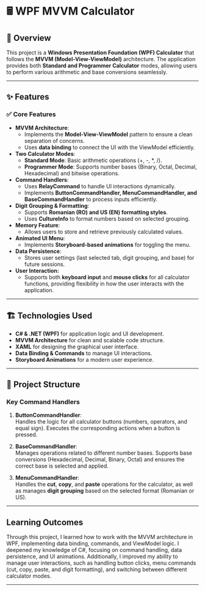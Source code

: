 # 🖩 WPF MVVM Calculator  

## 📌 Overview  
This project is a **Windows Presentation Foundation (WPF) Calculator** that follows the **MVVM (Model-View-ViewModel)** architecture. The application provides both **Standard and Programmer Calculator** modes, allowing users to perform various arithmetic and base conversions seamlessly.  

---

## ✨ Features  
### ✅ **Core Features**  
- **MVVM Architecture**:  
  - Implements the **Model-View-ViewModel** pattern to ensure a clean separation of concerns.  
  - Uses **data binding** to connect the UI with the ViewModel efficiently.  
- **Two Calculator Modes**:  
  - **Standard Mode**: Basic arithmetic operations (+, -, *, /).  
  - **Programmer Mode**: Supports number bases (Binary, Octal, Decimal, Hexadecimal) and bitwise operations.  
- **Command Handlers**:  
  - Uses **RelayCommand** to handle UI interactions dynamically.  
  - Implements **ButtonCommandHandler, MenuCommandHandler, and BaseCommandHandler** to process inputs efficiently.  
- **Digit Grouping & Formatting**:  
  - Supports **Romanian (RO) and US (EN) formatting styles**.  
  - Uses **CultureInfo** to format numbers based on selected grouping.  
- **Memory Feature**:  
  - Allows users to store and retrieve previously calculated values.  
- **Animated UI Menu**:  
  - Implements **Storyboard-based animations** for toggling the menu.  
- **Data Persistence**:  
  - Stores user settings (last selected tab, digit grouping, and base) for future sessions.  
- **User Interaction:**
  - Supports both **keyboard input** and **mouse clicks** for all calculator functions, providing flexibility in how the user interacts with the application.

---

## 🏗 Technologies Used  
- **C# & .NET (WPF)** for application logic and UI development.  
- **MVVM Architecture** for clean and scalable code structure.  
- **XAML** for designing the graphical user interface.  
- **Data Binding & Commands** to manage UI interactions.  
- **Storyboard Animations** for a modern user experience.  

---

## 📂 Project Structure  
### **Key Command Handlers**  
1. **ButtonCommandHandler**:  
   Handles the logic for all calculator buttons (numbers, operators, and equal sign). Executes the corresponding actions when a button is pressed.

2. **BaseCommandHandler**:  
   Manages operations related to different number bases. Supports base conversions (Hexadecimal, Decimal, Binary, Octal) and ensures the correct base is selected and applied.

3. **MenuCommandHandler**:  
   Handles the **cut**, **copy**, and **paste** operations for the calculator, as well as manages **digit grouping** based on the selected format (Romanian or US).

---
  
## Learning Outcomes

Through this project, I learned how to work with the MVVM architecture in WPF, implementing data binding, commands, and ViewModel logic. I deepened my knowledge of C#, focusing on command handling, data persistence, and UI animations. Additionally, I improved my ability to manage user interactions, such as handling button clicks, menu commands (cut, copy, paste, and digit formatting), and switching between different calculator modes.

---
